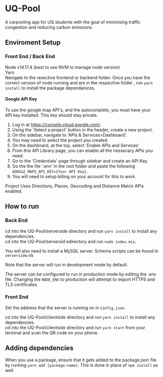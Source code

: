 # UQ-Pool #
A carpooling app for UQ students with the goal of minimising traffic congestion
and reducing carbon emissions. 

## Enviroment Setup ##
### Front End / Back End ###
Node v14.17.4 (best to use NVM to manage node version)  
Yarn  
Navigate to the resective frontend or backend folder.
Once you have the correct version of node running and are in the respective folder
, run ```yarn install``` to install the package dependanices.

#### Google API Key ####
To use the google map API's, and the autocomplete, you must have your API
key installed. This key should stay private.

1. Log in at https://console.cloud.google.com/.
2. Using the 'Select a project' button in the header, create a new project.
3. On the sidebar, navigate to 'APIs & Services>Dashboard'. 
4. You may need to select the project you created. 
5. On the dashboard, at the top, select 'Enable APIs and Services'
6. From this API Library page, you can enable all the nessecary APIs you need.
7. Go to the 'Credentials' page through sidebar and create an API Key. 
8. Go the the file '.env' in the root folder and paste the following ```GOOGLE_MAPS_API_KEY={Your API Key}```.
9. You will need to setup billing on your account for this to work.

Project Uses Directions, Places, Geocoding and Distance Matrix APIs enabled. 

## How to run ##
### Back End ###
cd into the UQ-Pool/serverside directory and run ```yarn install``` to install any dependencies.<br />
cd into the UQ-Pool/serversid edirectory and run ```node index.mjs```. <br />

You will also need to install a MySQL server. Schema scripts can be found in `serverside/db`

Note that the server will run in development mode by default.

The server can be configured to run in production mode by editing the .env file. Changing the `NODE_ENV` to production will attempt to import HTTPS and TLS certificates.

### Front End ###
Set the address that the server is running on in `Config.json`.

cd into the UQ-Pool/clientside directory and run ```yarn install``` to install any dependencies.<br />
cd into the UQ-Pool/clientside directory and run ```yarn start``` from your terminal and scan the QR code on your phone.<br />
## Adding dependencies ##
When you use a package, ensure that it gets added to the package.json file by running ```yarn add [package-name]```. This is done in place of ```npm install``` as well. 
